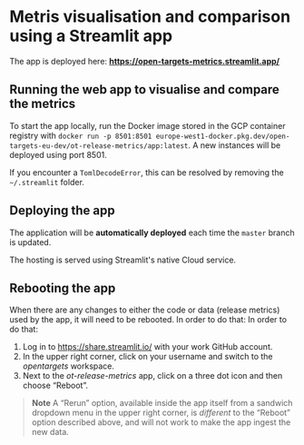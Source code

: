 # Metris visualisation and comparison using a Streamlit app
The app is deployed here: **https://open-targets-metrics.streamlit.app/**


## Running the web app to visualise and compare the metrics
To start the app locally, run the Docker image stored in the GCP container registry with `docker run -p 8501:8501 europe-west1-docker.pkg.dev/open-targets-eu-dev/ot-release-metrics/app:latest`. A new instances will be deployed using port 8501.

If you encounter a `TomlDecodeError`, this can be resolved by removing the `~/.streamlit` folder.


## Deploying the app
The application will be **automatically deployed** each time the `master` branch is updated.

The hosting is served using Streamlit's native Cloud service.


## Rebooting the app
When there are any changes to either the code or data (release metrics) used by the app, it will need to be rebooted. In order to do that:
In order to do that:
1. Log in to https://share.streamlit.io/ with your work GitHub account.
2. In the upper right corner, click on your username and switch to the _opentargets_ workspace.
3. Next to the _ot-release-metrics_ app, click on a three dot icon and then choose “Reboot”.


> **Note**
> A “Rerun” option, available inside the app itself from a sandwich dropdown menu in the upper right corner, is _different_ to the “Reboot” option described above, and will not work to make the app ingest the new data.
